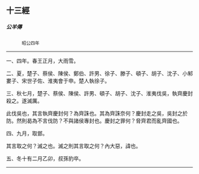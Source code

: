 

## 十三經

##### 公羊傳
　　　`昭公四年`

* * *

一、四年。春王正月，大雨雪。

二、夏，楚子、蔡侯、陳侯、鄭伯、許男、徐子、滕子、頓子、胡子、沈子、小邾婁子、宋世子佐、淮夷會于申。楚人執徐子。

三、秋七月，楚子、蔡侯、陳侯、許男、頓子、胡子、沈子、淮夷伐吳，執齊慶封殺之。遂滅厲。

此伐吳也，其言執齊慶封何？為齊誅也。其為齊誅奈何？慶封走之吳，吳封之於防。然則曷為不言伐防？不與諸侯專封也。慶封之罪何？脅齊君而亂齊國也。

四、九月，取鄫。

其言取之何？滅之也。滅之則其言取之何？內大惡，諱也。

五、冬十有二月乙卯，叔孫豹卒。

* * *


